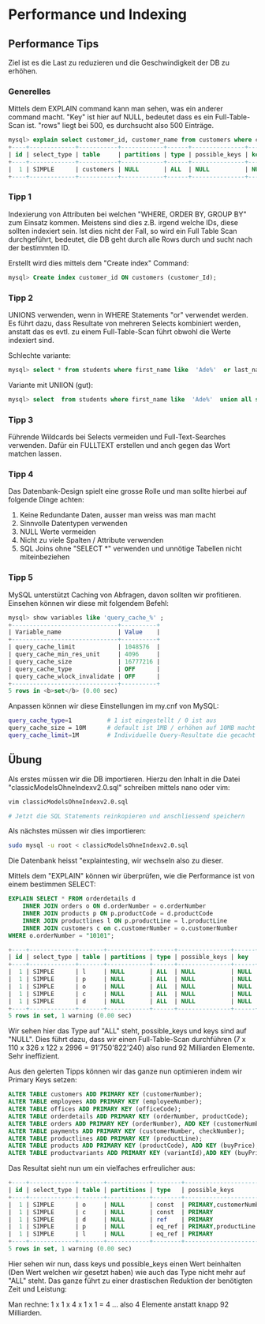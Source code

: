 # Performance und Indexing

## Performance Tips

Ziel ist es die Last zu reduzieren und die Geschwindigkeit der DB zu erhöhen.

### Generelles

Mittels dem EXPLAIN command kann man sehen, was ein anderer command macht. "Key" ist hier auf NULL, bedeutet dass es ein Full-Table-Scan ist. "rows" liegt bei 500, es durchsucht also 500 Einträge.
```sql
mysql> explain select customer_id, customer_name from customers where customer_id='140385';
+----+-------------+-----------+------------+------+---------------+------+---------+------+------+----------+-------------+
| id | select_type | table     | partitions | type | possible_keys | key  | key_len | ref  | rows | filtered | Extra       |
+----+-------------+-----------+------------+------+---------------+------+---------+------+------+----------+-------------+
|  1 | SIMPLE      | customers | NULL       | ALL  | NULL          | NULL | NULL    | NULL |  500 |    10.00 | Using where |
+----+-------------+-----------+------------+------+---------------+------+---------+------+------+----------+-------------+
```

### Tipp 1

Indexierung von Attributen bei welchen "WHERE, ORDER BY, GROUP BY" zum Einsatz kommen. Meistens sind dies z.B. irgend welche IDs, diese sollten indexiert sein. Ist dies nicht der Fall, so wird ein Full Table Scan durchgeführt, bedeutet, die DB geht durch alle Rows durch und sucht nach der bestimmten ID. 

Erstellt wird dies mittels dem "Create index" Command:
```sql
mysql> Create index customer_id ON customers (customer_Id);
```

### Tipp 2

UNIONS verwenden, wenn in WHERE Statements "or" verwendet werden. Es führt dazu, dass Resultate von mehreren Selects kombiniert werden, anstatt das es evtl. zu einem Full-Table-Scan führt obwohl die Werte indexiert sind.

Schlechte variante:
```sql
mysql> select * from students where first_name like  'Ade%'  or last_name like 'Ade%' ;
```

Variante mit UNIION (gut):
```sql
mysql> select  from students where first_name like  'Ade%'  union all select  from students where last_name like  'Ade%' ;
```

### Tipp 3

Führende Wildcards bei Selects vermeiden und Full-Text-Searches verwenden. Dafür ein FULLTEXT erstellen und anch gegen das Wort matchen lassen.

### Tipp 4

Das Datenbank-Design spielt eine grosse Rolle und man sollte hierbei auf folgende Dinge achten:

1. Keine Redundante Daten, ausser man weiss was man macht
1. Sinnvolle Datentypen verwenden
1. NULL Werte vermeiden
1. Nicht zu viele Spalten / Attribute verwenden
1. SQL Joins ohne "SELECT *" verwenden und unnötige Tabellen nicht miteinbeziehen

### Tipp 5

MySQL unterstützt Caching von Abfragen, davon sollten wir profitieren. Einsehen können wir diese mit folgendem Befehl:

```sql
mysql> show variables like 'query_cache_%' ;
+------------------------------+----------+
| Variable_name                | Value    |
+------------------------------+----------+
| query_cache_limit            | 1048576  |
| query_cache_min_res_unit     | 4096     |
| query_cache_size             | 16777216 |
| query_cache_type             | OFF      |
| query_cache_wlock_invalidate | OFF      |
+------------------------------+----------+
5 rows in <b>set</b> (0.00 sec)
```

Anpassen können wir diese Einstellungen im my.cnf von MySQL:

```bash
query_cache_type=1          # 1 ist eingestellt / 0 ist aus
query_cache_size = 10M      # default ist 1MB / erhöhen auf 10MB macht Sinn
query_cache_limit=1M        # Individuelle Query-Resultate die gecacht werden, 1MB macht Sinn      

```

## Übung

Als erstes müssen wir die DB importieren. Hierzu den Inhalt in die Datei "classicModelsOhneIndexv2.0.sql" schreiben mittels nano oder vim:

```bash
vim classicModelsOhneIndexv2.0.sql

# Jetzt die SQL Statements reinkopieren und anschliessend speichern
```

Als nächstes müssen wir dies importieren:

```bash
sudo mysql -u root < classicModelsOhneIndexv2.0.sql
```

Die Datenbank heisst "explaintesting, wir wechseln also zu dieser. 

Mittels dem "EXPLAIN" können wir überprüfen, wie die Performance ist von einem bestimmen SELECT:

```sql
EXPLAIN SELECT * FROM orderdetails d     
    INNER JOIN orders o ON d.orderNumber = o.orderNumber    
    INNER JOIN products p ON p.productCode = d.productCode     
    INNER JOIN productlines l ON p.productLine = l.productLine     
    INNER JOIN customers c on c.customerNumber = o.customerNumber      
WHERE o.orderNumber = "10101";

+----+-------------+-------+------------+------+---------------+------+---------+------+------+----------+----------------------------------------------------+
| id | select_type | table | partitions | type | possible_keys | key  | key_len | ref  | rows | filtered | Extra                                              |
+----+-------------+-------+------------+------+---------------+------+---------+------+------+----------+----------------------------------------------------+
|  1 | SIMPLE      | l     | NULL       | ALL  | NULL          | NULL | NULL    | NULL |    7 |   100.00 | NULL                                               |
|  1 | SIMPLE      | p     | NULL       | ALL  | NULL          | NULL | NULL    | NULL |  110 |    10.00 | Using where; Using join buffer (Block Nested Loop) |
|  1 | SIMPLE      | o     | NULL       | ALL  | NULL          | NULL | NULL    | NULL |  326 |    10.00 | Using where; Using join buffer (Block Nested Loop) |
|  1 | SIMPLE      | c     | NULL       | ALL  | NULL          | NULL | NULL    | NULL |  122 |    10.00 | Using where; Using join buffer (Block Nested Loop) |
|  1 | SIMPLE      | d     | NULL       | ALL  | NULL          | NULL | NULL    | NULL | 2996 |     1.00 | Using where; Using join buffer (Block Nested Loop) |
+----+-------------+-------+------------+------+---------------+------+---------+------+------+----------+----------------------------------------------------+
5 rows in set, 1 warning (0.00 sec)
```

Wir sehen hier das Type auf "ALL" steht, possible_keys und keys sind auf "NULL". Dies führt dazu, dass wir einen Full-Table-Scan durchführen (7 x 110 x 326 x 122 x 2996 = 91'750'822'240) also rund 92 Milliarden Elemente. Sehr ineffizient.

Aus den gelerten Tipps können wir das ganze nun optimieren indem wir Primary Keys setzen: 

```sql
ALTER TABLE customers ADD PRIMARY KEY (customerNumber);
ALTER TABLE employees ADD PRIMARY KEY (employeeNumber);
ALTER TABLE offices ADD PRIMARY KEY (officeCode);
ALTER TABLE orderdetails ADD PRIMARY KEY (orderNumber, productCode);
ALTER TABLE orders ADD PRIMARY KEY (orderNumber), ADD KEY (customerNumber);
ALTER TABLE payments ADD PRIMARY KEY (customerNumber, checkNumber);
ALTER TABLE productlines ADD PRIMARY KEY (productLine);
ALTER TABLE products ADD PRIMARY KEY (productCode), ADD KEY (buyPrice), ADD KEY (productLine);
ALTER TABLE productvariants ADD PRIMARY KEY (variantId),ADD KEY (buyPrice),ADD KEY (productCode);
```

Das Resultat sieht nun um ein vielfaches erfreulicher aus:

```sql
+----+-------------+-------+------------+--------+------------------------+---------+---------+------------------------------+------+----------+-----------------------+
| id | select_type | table | partitions | type   | possible_keys          | key     | key_len | ref                          | rows | filtered | Extra                 |
+----+-------------+-------+------------+--------+------------------------+---------+---------+------------------------------+------+----------+-----------------------+
|  1 | SIMPLE      | o     | NULL       | const  | PRIMARY,customerNumber | PRIMARY | 4       | const                        |    1 |   100.00 | NULL                  |
|  1 | SIMPLE      | c     | NULL       | const  | PRIMARY                | PRIMARY | 4       | const                        |    1 |   100.00 | NULL                  |
|  1 | SIMPLE      | d     | NULL       | ref    | PRIMARY                | PRIMARY | 4       | const                        |    4 |   100.00 | Using index condition |
|  1 | SIMPLE      | p     | NULL       | eq_ref | PRIMARY,productLine    | PRIMARY | 17      | explaintesting.d.productCode |    1 |   100.00 | NULL                  |
|  1 | SIMPLE      | l     | NULL       | eq_ref | PRIMARY                | PRIMARY | 52      | explaintesting.p.productLine |    1 |   100.00 | NULL                  |
+----+-------------+-------+------------+--------+------------------------+---------+---------+------------------------------+------+----------+-----------------------+
5 rows in set, 1 warning (0.00 sec)
```

Hier sehen wir nun, dass keys und possible_keys einen Wert beinhalten (Den Wert welchen wir gesetzt haben) wie auch das Type nicht mehr auf "ALL" steht. Das ganze führt zu einer drastischen Reduktion der benötigten Zeit und Leistung:

Man rechne: 1 x 1 x 4 x 1 x 1 = 4 ... also 4 Elemente anstatt knapp 92 Milliarden. 

